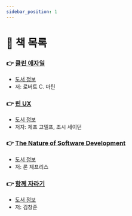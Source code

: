 ```yaml
---
sidebar_position: 1
---
```


# 🚀 책 목록

### 👉 [클린 애자일](/docs/agile/clean-agile/table-of-contents)
- [도서 정보](http://www.yes24.com/Product/Goods/95728889)
- 저: 로버트 C. 마틴

### 👉 [린 UX](/docs/agile/lean-ux/table-of-contents)
- [도서 정보](http://www.yes24.com/Product/Goods/11043345)
- 저자: 제프 고델프, 조시 세이던

### 👉 [The Nature of Software Development](/docs/agile/nature-of-software-development/table-of-contents)
- [도서 정보](http://www.yes24.com/Product/Goods/34902704)
- 저: 론 제프리스

### 👉 [함께 자라기](/docs/agile/growing-up-together/table-of-contents)
- [도서 정보](http://www.yes24.com/Product/Goods/67350256)
- 저: 김창준
